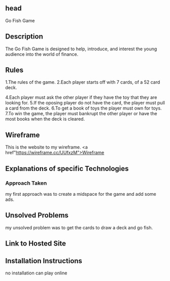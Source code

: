 ## head
Go Fish Game

## Description
The Go Fish Game is designed to help, introduce, and interest the young audience into the world of finance.

## Rules
1.The rules of the game.
2.Each player starts off with 7 cards, of a 52 card deck.
<!-- 3.They use cash to pay for the toys that they want from the opposing player. -->
4.Each player must ask the other player if they have the toy that they are looking for.
5.If the oposing player do not have the card, the player must pull a card from the deck.
6.To get a book of toys the player must own for toys.
7.To win the game, the player must bankrupt the other player or have the most books when the deck is cleared.

## Wireframe
This is the website to my wireframe.
<a href"https://wireframe.cc/UUfxzM">Wireframe</a>

## Explanations of specific Technologies 
### Approach Taken
my first approach was to create a midspace for the game and add some ads. 
## Unsolved Problems
my unsolved problem was to get the cards to draw a deck and go fish.

## Link to Hosted Site
## Installation Instructions
no installation can play online